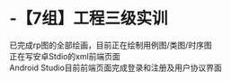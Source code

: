# -【7组】工程三级实训
已完成rp图的全部绘画，目前正在绘制用例图/类图/时序图  
正在写安卓Stdio的xml前端页面  
Android Studio目前前端页面完成登录和注册及用户协议界面
